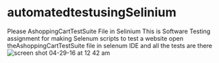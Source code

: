 # automatedtestusingSelinium
Please AshoppingCartTestSuite File in Selinium
This is Software Testing assignment for making Selenum scripts to test a website
open theAshoppingCartTestSuite file in selenum IDE and all the tests are there
![screen shot 04-29-16 at 12 42 am](https://cloud.githubusercontent.com/assets/7102880/14903872/98b28bc6-0da4-11e6-9d6d-37a48e658dad.PNG)
